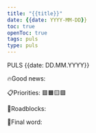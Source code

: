 ```yaml
---
title: "{{title}}"
date: {{date: YYYY-MM-DD}}
toc: true
openToc: true
tags: puls
type: puls
---
```


PULS {{date: DD.MM.YYYY}}

🔥Good news:

📋Priorities:
🟥🟧🟨🟩  

🛑Roadblocks:

🧠Final word: